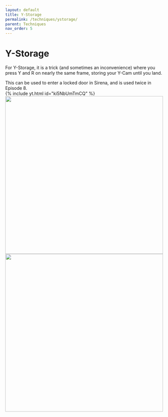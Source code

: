 ```yaml
---
layout: default
title: Y-Storage
permalink: /techniques/ystorage/
parent: Techniques
nav_order: 5
---
```


# Y-Storage  

For Y-Storage, it is a trick (and sometimes an inconvenience) where you press Y and R on nearly the same frame, storing your Y-Cam until you land.  

This can be used to enter a locked door in Sirena, and is used twice in Episode 8.  
{% include yt.html id="ki5NbUmTmCQ" %}  
<img src="https://i.imgur.com/rqwyk7V.gif" width=500>  
<img src="https://i.imgur.com/Eb8K0L3.gif" width=500>  
